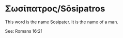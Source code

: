 # Σωσίπατρος/Sōsipatros

This word is the name Sosipater. It is the name of a man.

See: Romans 16:21

